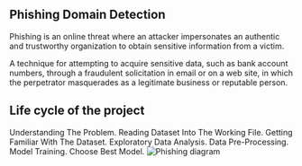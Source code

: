 ## Phishing Domain Detection
Phishing is an online threat where an attacker impersonates an authentic and trustworthy organization to obtain sensitive information from a victim.

A technique for attempting to acquire sensitive data, such as bank account numbers, through a fraudulent solicitation in email or on a web site, in which the perpetrator masquerades as a legitimate business or reputable person.

## Life cycle of the project

Understanding The Problem.
Reading Dataset Into The Working File.
Getting Familiar With The Dataset.
Exploratory Data Analysis.
Data Pre-Processing.
Model Training.
Choose Best Model.
![Phishing diagram](https://github.com/nevetto/phishing_domain_detection/assets/82023798/5901ed83-9f19-479c-918a-036e0bd61e17)

